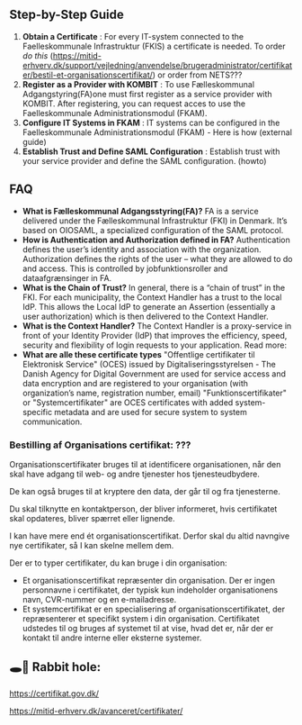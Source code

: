 ## Step-by-Step Guide

1. **Obtain a Certificate** : For every IT-system connected to the Faelleskommunale Infrastruktur (FKIS) a certificate is needed. To order *do this* (https://mitid-erhverv.dk/support/vejledning/anvendelse/brugeradministrator/certifikater/bestil-et-organisationscertifikat/) or order from NETS???
2. **Register as a Provider with KOMBIT** : To use Fælleskommunal Adgangstyring(FA)one must first register as a service provider with KOMBIT. After registering, you can request acces to use the Faelleskommunale Administrationsmodul (FKAM).
3. **Configure IT Systems in FKAM** : IT systems can be configured in the Faelleskommunale Administrationsmodul (FKAM) - Here is how (external guide)
4. **Establish Trust and Define SAML Configuration** : Establish trust with your service provider and define the SAML configuration. (howto)

## FAQ

* **What is Fælleskommunal Adgangsstyring(FA)?**
  FA is a service delivered under the Fælleskommunal Infrastruktur (FKI) in Denmark. It’s based on OIOSAML, a specialized configuration of the SAML protocol.
* **How is Authentication and Authorization defined in FA?**
  Authentication defines the user’s identity and association with the organization. Authorization defines the rights of the user – what they are allowed to do and access. This is controlled by jobfunktionsroller and dataafgrænsinger in FA.
* **What is the Chain of Trust?**
  In general, there is a “chain of trust” in the FKI. For each municipality, the Context Handler has a trust to the local IdP. This allows the Local IdP to generate an Assertion (essentially a user authorization) which is then delivered to the Context Handler.
* **What is the Context Handler?**
  The Context Handler is a proxy-service in front of your Identity Provider (IdP) that improves the efficiency, speed, security and flexibility of login requests to your application. Read more:
* **What are alle these certificate types**
  "Offentlige certifikater til Elektronisk Service" (OCES) issued by Digitaliseringsstyrelsen - The Danish Agency for Digital Government  are used for service access and data encryption and are registered to your organisation (with organization’s name, registration number, email)
  "Funktionscertifikater" or "Systemcertifikater" are OCES certificates with added system-specific metadata and are used for secure system to system communication.

### Bestilling af Organisations certifikat: ???

Organisationscertifikater bruges til at identificere organisationen, når den skal have adgang til web- og andre tjenester hos tjenesteudbydere.

De kan også bruges til at kryptere den data, der går til og fra tjenesterne.

Du skal tilknytte en kontaktperson, der bliver informeret, hvis certifikatet skal opdateres, bliver spærret eller lignende.

I kan have mere end ét organisationscertifikat. Derfor skal du altid navngive nye certifikater, så I kan skelne mellem dem.

Der er to typer certifikater, du kan bruge i din organisation:

- Et organisationscertifikat repræsenter din organisation. Der er ingen personnavne i certifikatet, der typisk kun indeholder organisationens navn, CVR-nummer og en e-mailadresse.
- Et systemcertifikat er en specialisering af organisationscertifikatet, der repræsenterer et specifikt system i din organisation. Certifikatet udstedes til og bruges af systemet til at vise, hvad det er, når der er kontakt til andre interne eller eksterne systemer.

## 🕳️🐇 Rabbit hole:

https://certifikat.gov.dk/

https://mitid-erhverv.dk/avanceret/certifikater/
